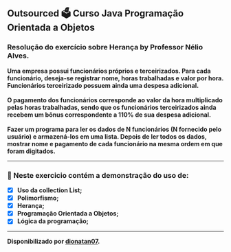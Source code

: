 <h2>
Outsourced 🗳️ Curso Java Programação Orientada a Objetos
</h2>

### <p><strong>Resolução do exercício sobre Herança <strong>by Professor Nélio Alves</strong>.

<p>Uma empresa possui funcionários próprios e terceirizados.
Para cada funcionário, deseja-se registrar nome, horas
trabalhadas e valor por hora. Funcionários terceirizado
possuem ainda uma despesa adicional.
<br><br>
O pagamento dos funcionários corresponde ao valor da hora
multiplicado pelas horas trabalhadas, sendo que os
funcionários terceirizados ainda recebem um bônus
correspondente a 110% de sua despesa adicional.
<br><br>
Fazer um programa para ler os dados de N funcionários (N
fornecido pelo usuário) e armazená-los em uma lista. Depois
de ler todos os dados, mostrar nome e pagamento de cada
funcionário na mesma ordem em que foram digitados.

<hr>

<h3>
🛑 Neste exercicio contém a demonstração do uso de:
</h3>

- [x] Uso da collection List;
- [x] Polimorfismo;
- [x] Herança;
- [x] Programação Orientada a Objetos;
- [x] Lógica da programação;

----------------------------------------------

Disponibilizado por [dionatan07](https://www.linkedin.com/in/dionatandeandrade/ "LinkedIn").
